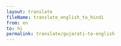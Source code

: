 ```yaml
--- 
layout: translate 
fileName: translate_english_to_hindi 
from: en
to: hi 
permalink: translate/gujarati-to-english
---
```

